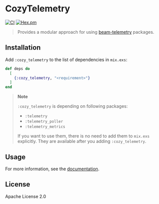 # CozyTelemetry

[![CI](https://github.com/cozy-elixir/cozy_telemetry/actions/workflows/ci.yml/badge.svg)](https://github.com/cozy-elixir/cozy_telemetry/actions/workflows/ci.yml)
[![Hex.pm](https://img.shields.io/hexpm/v/cozy_telemetry.svg)](https://hex.pm/packages/cozy_telemetry)

> Provides a modular approach for using [beam-telemetry](https://github.com/beam-telemetry) packages.

## Installation

Add `:cozy_telemetry` to the list of dependencies in `mix.exs`:

```elixir
def deps do
  [
    {:cozy_telemetry, "<requirement>"}
  ]
end
```

> **Note**
>
> `:cozy_telemetry` is depending on following packages:
>
> - `:telemetry`
> - `:telemetry_poller`
> - `:telemetry_metrics`
>
> If you want to use them, there is no need to add them to `mix.exs` explicitly. They are available after you adding `:cozy_telemetry`.

## Usage

For more information, see the [documentation](https://hexdocs.pm/cozy_telemetry/CozyTelemetry.html).

## License

Apache License 2.0
